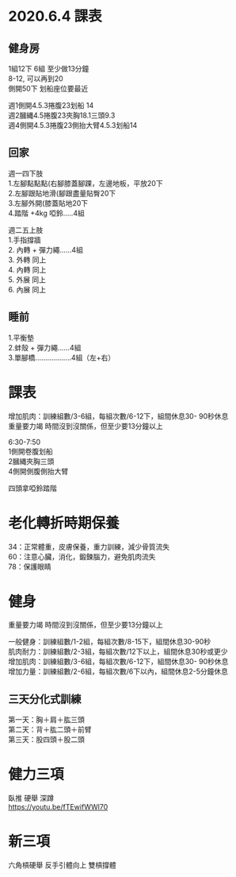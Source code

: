 # 2020.6.4 課表
## 健身房
1組12下 6組 至少做13分鐘  
8-12, 可以再到20  
側開50下 划船座位要最近  

週1側開4.5.3捲腹23划船 14  
週2膕縄4.5捲腹23夾胸18.1三頭9.3    
週4側開4.5.3捲腹23側抬大臂4.5.3划船14  

## 回家  
週一四下肢  
1.左腳點點點(右腳膝蓋腳踝，左邊地板，平放20下    
2.左腳跟貼地滑(腳跟盡量貼臀20下    
3.左腳外開(膝蓋貼地20下    
4.踏階 +4kg 啞鈴.....4組  

週二五上肢  
1.手指撐牆  
2. 內轉 + 彈力繩......4組  
3. 外轉 同上  
4. 內轉 同上  
5. 外展 同上  
6. 內展 同上  

## 睡前
1.平衡墊  
2.蚌殼 + 彈力繩......4組  
3.單腳橋..................4組（左+右）  

#  課表
增加肌肉：訓練組數/3-6組，每組次數/6-12下，組間休息30- 90秒休息  
重量要力竭 時間沒到沒關係，但至少要13分鐘以上  

6:30-7:50  
1側開卷腹划船   
2膕縄夾胸三頭   
4側開側腹側抬大臂   

四頭拿啞鈴踏階   

# 老化轉折時期保養
34：正常體重，皮膚保養，重力訓練，減少骨質流失  
60：注意心臟，消化，鍛鍊腦力，避免肌肉流失  
78：保護眼睛    

# 健身
重量要力竭 時間沒到沒關係，但至少要13分鐘以上  

一般健身：訓練組數/1-2組，每組次數/8-15下，組間休息30-90秒           
肌肉耐力：訓練組數/2-3組，每組次數/12下以上，組間休息30秒或更少  
增加肌肉：訓練組數/3-6組，每組次數/6-12下，組間休息30- 90秒休息  
增加力量：訓練組數/2-6組，每組次數/6下以內，組間休息2-5分鐘休息  

## 三天分化式訓練
第一天：胸＋肩＋肱三頭  
第二天：背＋肱二頭＋前臂  
第三天：股四頭＋股二頭 

# 健力三項
臥推 硬舉 深蹲  
https://youtu.be/fTEwifWWl70  

# 新三項
六角槓硬舉 反手引體向上 雙槓撐體  
